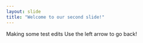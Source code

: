 ```yaml
---
layout: slide
title: "Welcome to our second slide!"
---
```

Making some test edits
Use the left arrow to go back!

